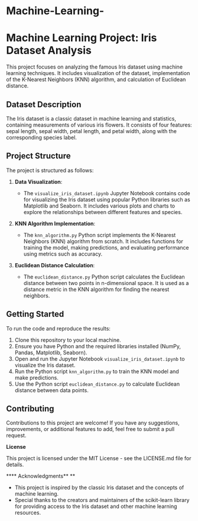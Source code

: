 # Machine-Learning-
# Machine Learning Project: Iris Dataset Analysis

This project focuses on analyzing the famous Iris dataset using machine learning techniques. It includes visualization of the dataset, implementation of the K-Nearest Neighbors (KNN) algorithm, and calculation of Euclidean distance.

## Dataset Description

The Iris dataset is a classic dataset in machine learning and statistics, containing measurements of various iris flowers. It consists of four features: sepal length, sepal width, petal length, and petal width, along with the corresponding species label.

## Project Structure

The project is structured as follows:

1. **Data Visualization**:
   - The `visualize_iris_dataset.ipynb` Jupyter Notebook contains code for visualizing the Iris dataset using popular Python libraries such as Matplotlib and Seaborn. It includes various plots and charts to explore the relationships between different features and species.

2. **KNN Algorithm Implementation**:
   - The `knn_algorithm.py` Python script implements the K-Nearest Neighbors (KNN) algorithm from scratch. It includes functions for training the model, making predictions, and evaluating performance using metrics such as accuracy.

3. **Euclidean Distance Calculation**:
   - The `euclidean_distance.py` Python script calculates the Euclidean distance between two points in n-dimensional space. It is used as a distance metric in the KNN algorithm for finding the nearest neighbors.

## Getting Started

To run the code and reproduce the results:

1. Clone this repository to your local machine.
2. Ensure you have Python and the required libraries installed (NumPy, Pandas, Matplotlib, Seaborn).
3. Open and run the Jupyter Notebook `visualize_iris_dataset.ipynb` to visualize the Iris dataset.
4. Run the Python script `knn_algorithm.py` to train the KNN model and make predictions.
5. Use the Python script `euclidean_distance.py` to calculate Euclidean distance between data points.

## **Contributing**

Contributions to this project are welcome! If you have any suggestions, improvements, or additional features to add, feel free to submit a pull request.

**License**

This project is licensed under the MIT License - see the LICENSE.md file for details.

**** Acknowledgments**
**
- This project is inspired by the classic Iris dataset and the concepts of machine learning.
- Special thanks to the creators and maintainers of the scikit-learn library for providing access to the Iris dataset and other machine learning resources.


